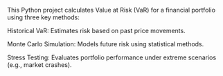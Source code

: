 This Python project calculates Value at Risk (VaR) for a financial portfolio using three key methods:

Historical VaR: Estimates risk based on past price movements.

Monte Carlo Simulation: Models future risk using statistical methods.

Stress Testing: Evaluates portfolio performance under extreme scenarios (e.g., market crashes).
